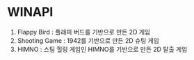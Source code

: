 # WINAPI
1. Flappy Bird : 플래피 버드를 기반으로 만든 2D 게임
2. Shooting Game : 1942를 기반으로 만든 2D 슈팅 게임
3. HIMNO : 스팀 힐링 게임인 HIMNO를 기반으로 만든 2D 탈출 게임
 
